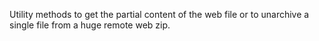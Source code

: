 Utility methods to get the partial content of the web file or to unarchive a single file from a huge remote web zip.